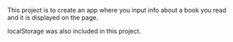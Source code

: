 This project is to create an app where you input info about a book you read and it is displayed on the page. 

localStorage was also included in this project.
